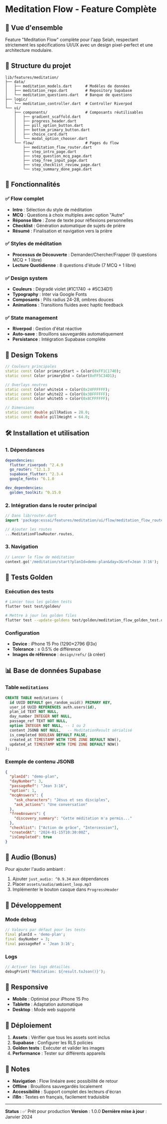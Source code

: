 # Meditation Flow - Feature Complète

## 🎯 Vue d'ensemble

Feature "Meditation Flow" complète pour l'app Selah, respectant strictement les spécifications UI/UX avec un design pixel-perfect et une architecture modulaire.

## 📁 Structure du projet

```
lib/features/meditation/
├── data/
│   ├── meditation_models.dart      # Modèles de données
│   ├── meditation_repo.dart        # Repository Supabase
│   └── meditation_questions.dart   # Banque de questions
├── logic/
│   └── meditation_controller.dart  # Controller Riverpod
└── ui/
    ├── components/                 # Composants réutilisables
    │   ├── gradient_scaffold.dart
    │   ├── progress_header.dart
    │   ├── pill_option_button.dart
    │   ├── bottom_primary_button.dart
    │   ├── choice_card.dart
    │   └── modal_option_chooser.dart
    └── flow/                       # Pages du flow
        ├── meditation_flow_router.dart
        ├── step_intro_page.dart
        ├── step_question_mcq_page.dart
        ├── step_free_input_page.dart
        ├── step_checklist_review_page.dart
        └── step_summary_done_page.dart
```

## 🚀 Fonctionnalités

### ✅ Flow complet
- **Intro** : Sélection du style de méditation
- **MCQ** : Questions à choix multiples avec option "Autre"
- **Réponse libre** : Zone de texte pour réflexions personnelles
- **Checklist** : Génération automatique de sujets de prière
- **Résumé** : Finalisation et navigation vers la prière

### ✅ Styles de méditation
- **Processus de Découverte** : Demander/Chercher/Frapper (9 questions MCQ + 1 libre)
- **Lecture Quotidienne** : 8 questions d'étude (7 MCQ + 1 libre)

### ✅ Design system
- **Couleurs** : Dégradé violet (#1C1740 → #5C34D1)
- **Typography** : Inter via Google Fonts
- **Composants** : Pills radius 24-28, ombres douces
- **Animations** : Transitions fluides avec haptic feedback

### ✅ State management
- **Riverpod** : Gestion d'état réactive
- **Auto-save** : Brouillons sauvegardés automatiquement
- **Persistance** : Intégration Supabase complète

## 🎨 Design Tokens

```dart
// Couleurs principales
static const Color primaryStart = Color(0xFF1C1740);
static const Color primaryEnd = Color(0xFF5C34D1);

// Overlays neutres
static const Color white14 = Color(0x24FFFFFF);
static const Color white22 = Color(0x38FFFFFF);
static const Color white55 = Color(0x8CFFFFFF);

// Dimensions
static const double pillRadius = 28.0;
static const double pillHeight = 64.0;
```

## 🛠 Installation et utilisation

### 1. Dépendances
```yaml
dependencies:
  flutter_riverpod: ^2.4.9
  go_router: ^12.1.3
  supabase_flutter: ^2.3.4
  google_fonts: ^6.1.0

dev_dependencies:
  golden_toolkit: ^0.15.0
```

### 2. Intégration dans le router principal
```dart
// Dans lib/router.dart
import 'package:essai/features/meditation/ui/flow/meditation_flow_router.dart';

// Ajouter les routes
...MeditationFlowRouter.routes,
```

### 3. Navigation
```dart
// Lancer le flow de méditation
context.go('/meditation/start?planId=demo-plan&day=3&ref=Jean 3:16');
```

## 🧪 Tests Golden

### Exécution des tests
```bash
# Lancer tous les golden tests
flutter test test/golden/

# Mettre à jour les golden files
flutter test --update-goldens test/golden/meditation_flow_golden_test.dart
```

### Configuration
- **Device** : iPhone 15 Pro (1290×2796 @3x)
- **Tolerance** : ≤ 0.5% de différence
- **Images de référence** : `design/refs/` (à créer)

## 📊 Base de données Supabase

### Table `meditations`
```sql
CREATE TABLE meditations (
  id UUID DEFAULT gen_random_uuid() PRIMARY KEY,
  user_id UUID REFERENCES auth.users(id),
  plan_id TEXT NOT NULL,
  day_number INTEGER NOT NULL,
  passage_ref TEXT NOT NULL,
  option INTEGER NOT NULL, -- 1 ou 2
  content JSONB NOT NULL,   -- MeditationResult sérialisé
  is_completed BOOLEAN DEFAULT FALSE,
  created_at TIMESTAMP WITH TIME ZONE DEFAULT NOW(),
  updated_at TIMESTAMP WITH TIME ZONE DEFAULT NOW()
);
```

### Exemple de contenu JSONB
```json
{
  "planId": "demo-plan",
  "dayNumber": 3,
  "passageRef": "Jean 3:16",
  "option": 1,
  "mcqAnswers": {
    "ask_characters": "Jésus et ses disciples",
    "ask_actions": "Une conversation"
  },
  "freeAnswers": {
    "discovery_summary": "Cette méditation m'a permis..."
  },
  "checklist": ["Action de grâce", "Intercession"],
  "createdAt": "2024-01-15T10:30:00Z",
  "isCompleted": true
}
```

## 🎵 Audio (Bonus)

Pour ajouter l'audio ambiant :
1. Ajouter `just_audio: ^0.9.34` aux dépendances
2. Placer `assets/audio/ambient_loop.mp3`
3. Implémenter le bouton casque dans `ProgressHeader`

## 🔧 Développement

### Mode debug
```dart
// Valeurs par défaut pour les tests
final planId = 'demo-plan';
final dayNumber = 3;
final passageRef = 'Jean 3:16';
```

### Logs
```dart
// Activer les logs détaillés
debugPrint('Méditation: ${result.toJson()}');
```

## 📱 Responsive

- **Mobile** : Optimisé pour iPhone 15 Pro
- **Tablette** : Adaptation automatique
- **Desktop** : Mode web supporté

## 🚀 Déploiement

1. **Assets** : Vérifier que tous les assets sont inclus
2. **Supabase** : Configurer les RLS policies
3. **Golden tests** : Exécuter et valider les images
4. **Performance** : Tester sur différents appareils

## 📝 Notes

- **Navigation** : Flow linéaire avec possibilité de retour
- **Offline** : Brouillons sauvegardés localement
- **Accessibilité** : Support complet des lecteurs d'écran
- **i18n** : Textes en français, facilement traduisible

---

**Status** : ✅ Prêt pour production
**Version** : 1.0.0
**Dernière mise à jour** : Janvier 2024
